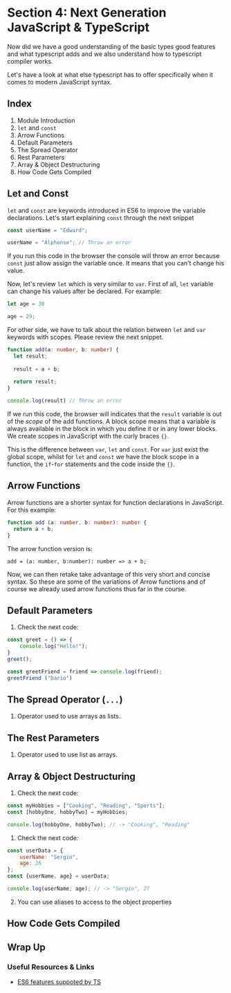 
Section 4: Next Generation JavaScript & TypeScript
=============================

Now did we have a good understanding of the basic types good features and what typescript adds and we also understand how to typescript compiler works.

Let's have a look at what else typescript has to offer specifically when it comes to modern JavaScript syntax.

Index
------------------------------

1. Module Introduction
2. `let` and `const`
3. Arrow Functions
4. Default Parameters
5. The Spread Operator
6. Rest Parameters
7. Array & Object Destructuring
8. How Code Gets Compiled

Let and Const
-------------
`let` and `const` are keywords introduced in ES6 to improve the variable declarations. Let's start explaining `const` through the next snippet

```typescript
const userName = "Edward";

userName = "Alphonse"; // Throw an error
```

If you run this code in the browser the console will throw an error because `const` just allow assign the variable once. It means that you can't change his value.

Now, let's review `let` which is very similar to `var`. First of all, `let` variable can change his values after be declared. For example:

```typescript
let age = 30

age = 29;
```

For other side, we have to talk about the relation between `let` and `var` keywords with scopes. Please review the next snippet.

```typescript
function add(a: number, b: number) {
  let result;
  
  result = a + b;
  
  return result;
}

console.log(result) // Throw an error
```

If we run this code, the browser will indicates that the `result` variable is out of the _scope_ of the add functions. A block scope means that a variable is always available in the block in which you define it or in any lower blocks. We create scopes in JavaScript with the curly braces `{}`. 

This is the difference between `var`, `let` and `const`. For `var` just exist the global scope, whilst for `let` and `const` we have the block scope in a function, the `if`-`for` statements and the code inside the `{}`.

Arrow Functions
--------------
Arrow functions are a shorter syntax for function declarations in JavaScript. For this example:

```typescript
function add (a: number, b: number): number {
  return a + b;
}
```

The arrow function version is:

```
add = (a: number, b:number): number => a + b;
```

Now, we can then retake take advantage of this very short and concise syntax. So these are some of the variations of Arrow functions and of course we already used arrow functions thus far in the course.

Default Parameters
-------------------------
1. Check the next code:

```javascript
const greet = () => {
	console.log("Hello!");
}
greet();

const greetFriend = friend => console.log(friend);
greetFriend ("Dario")
```

The Spread Operator (`...`)
---------------------------
1. Operator used to use arrays as lists.

The Rest Parameters
-----------------
1. Operator used to use list as arrays.

Array & Object Destructuring
--------------------
1. Check the next code:
```javascript
const myHobbies = ["Cooking", "Reading", "Sports"];
const [hobbyOne, hobbyTwo] = myHobbies;

console.log(hobbyOne, hobbyTwo); // -> "Cooking", "Reading"
```

1. Check the next code:
```javascript
const userData = {
	userName: "Sergio",
	age: 26
};
const {userName, age} = userData;

console.log(userName, age); // -> "Sergio", 27
```
2. You can use aliases to access to the object properties

How Code Gets Compiled
--------------

Wrap Up
--------------------------------

### Useful Resources & Links
- [ES6 features suppoted by TS](http://kangax.github.io/compat-table/es6/)
